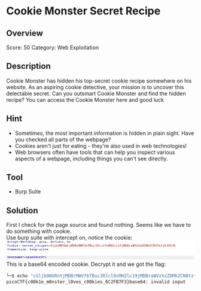 # Cookie Monster Secret Recipe #
 
## Overview ##
 
Score: 50
Category: Web Exploitation
 
## Description ##  

Cookie Monster has hidden his top-secret cookie recipe somewhere on his website. As an aspiring cookie detective, your mission is to uncover this delectable secret. Can you outsmart Cookie Monster and find the hidden recipe? You can access the Cookie Monster here and good luck  

## Hint ##  

- Sometimes, the most important information is hidden in plain sight. Have you checked all parts of the webpage?  
- Cookies aren't just for eating - they're also used in web technologies!  
- Web browsers often have tools that can help you inspect various aspects of a webpage, including things you can't see directly.  

## Tool ##
- Burp Suite

## Solution ##
First I check for the page source and found nothing. Seems like we have to do something with cookie.  
Use burp suite with intercept on, notice the cookie: 
![Image](file/image.png)
This is a base64 encoded cookie. Decrypt it and we got the flag:  
```bash
└─$ echo "cGljb0NURntjMDBrMWVfbTBuc3Rlcl9sMHZlc19jMDBraWVzXzZDMkZCN0YzfQ" | base64 --decode
picoCTF{c00k1e_m0nster_l0ves_c00kies_6C2FB7F3}base64: invalid input
```